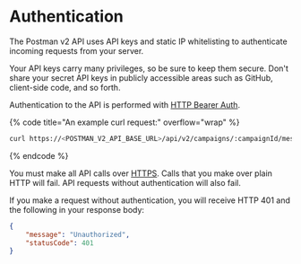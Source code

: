 # Authentication

The Postman v2 API uses API keys and static IP whitelisting to authenticate incoming requests from your server.

Your API keys carry many privileges, so be sure to keep them secure. Don't share your secret API keys in publicly accessible areas such as GitHub, client-side code, and so forth.

Authentication to the API is performed with [HTTP Bearer Auth](https://developer.mozilla.org/en-US/docs/Web/HTTP/Authentication#authentication\_schemes).&#x20;

{% code title="An example curl request:" overflow="wrap" %}
```sh
curl https://<POSTMAN_V2_API_BASE_URL>/api/v2/campaigns/:campaignId/messages -H "Authorization: Bearer YOUR_API_KEY"
```
{% endcode %}

You must make all API calls over [HTTPS](http://en.wikipedia.org/wiki/HTTP\_Secure). Calls that you make over plain HTTP will fail. API requests without authentication will also fail.

If you make a request without authentication, you will receive HTTP 401 and the following in your response body:

```json
{
    "message": "Unauthorized",
    "statusCode": 401
}
```
